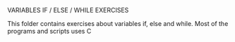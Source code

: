 VARIABLES IF / ELSE / WHILE EXERCISES

This folder contains exercises about variables if, else and while.
Most of the programs and scripts uses C
